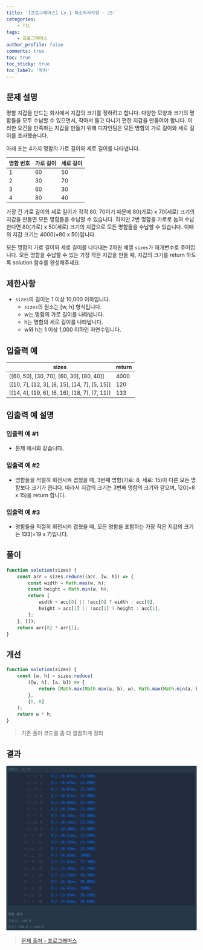 ```yaml
---
title: '[프로그래머스] Lv.1 최소직사각형 - JS'
categories:
    - TIL
tags:
    - 프로그래머스
author_profile: false
comments: true
toc: true
toc_sticky: true
toc_label: '목차'
---
```


## 문제 설명

명함 지갑을 만드는 회사에서 지갑의 크기를 정하려고 합니다. 다양한 모양과 크기의 명함들을 모두 수납할 수 있으면서, 작아서 들고 다니기 편한 지갑을 만들어야 합니다. 이러한 요건을 만족하는 지갑을 만들기 위해 디자인팀은 모든 명함의 가로 길이와 세로 길이를 조사했습니다.

아래 표는 4가지 명함의 가로 길이와 세로 길이를 나타냅니다.

| 명함 번호 | 가로 길이 | 세로 길이 |
| --------- | --------- | --------- |
| 1         | 60        | 50        |
| 2         | 30        | 70        |
| 3         | 60        | 30        |
| 4         | 80        | 40        |

가장 긴 가로 길이와 세로 길이가 각각 80, 70이기 때문에 80(가로) x 70(세로) 크기의 지갑을 만들면 모든 명함들을 수납할 수 있습니다. 하지만 2번 명함을 가로로 눕혀 수납한다면 80(가로) x 50(세로) 크기의 지갑으로 모든 명함들을 수납할 수 있습니다. 이때의 지갑 크기는 4000(=80 x 50)입니다.

모든 명함의 가로 길이와 세로 길이를 나타내는 2차원 배열 `sizes`가 매개변수로 주어집니다. 모든 명함을 수납할 수 있는 가장 작은 지갑을 만들 때, 지갑의 크기를 return 하도록 solution 함수를 완성해주세요.

## 제한사항

-   `sizes`의 길이는 1 이상 10,000 이하입니다.
    -   `sizes`의 원소는 [w, h] 형식입니다.
    -   w는 명함의 가로 길이를 나타냅니다.
    -   h는 명함의 세로 길이를 나타냅니다.
    -   w와 h는 1 이상 1,000 이하인 자연수입니다.

## 입출력 예

| sizes                                         | return |
| --------------------------------------------- | ------ |
| [[60, 50], [30, 70], [60, 30], [80, 40]]      | 4000   |
| [[10, 7], [12, 3], [8, 15], [14, 7], [5, 15]] | 120    |
| [[14, 4], [19, 6], [6, 16], [18, 7], [7, 11]] | 133    |

## 입출력 예 설명

### 입출력 예 #1

-   문제 예시와 같습니다.

### 입출력 예 #2

-   명함들을 적절히 회전시켜 겹쳤을 때, 3번째 명함(가로: 8, 세로: 15)이 다른 모든 명함보다 크기가 큽니다. 따라서 지갑의 크기는 3번째 명함의 크기와 같으며, 120(=8 x 15)을 return 합니다.

### 입출력 예 #3

-   명함들을 적절히 회전시켜 겹쳤을 때, 모든 명함을 포함하는 가장 작은 지갑의 크기는 133(=19 x 7)입니다.

## 풀이

```javascript
function solution(sizes) {
    const arr = sizes.reduce((acc, [w, h]) => {
        const width = Math.max(w, h);
        const height = Math.min(w, h);
        return [
            width > acc[0] || !acc[0] ? width : acc[0],
            height > acc[1] || !acc[1] ? height : acc[1],
        ];
    }, []);
    return arr[0] * arr[1];
}
```

## 개선

```javascript
function solution(sizes) {
    const [w, h] = sizes.reduce(
        ([w, h], [a, b]) => {
            return [Math.max(Math.max(a, b), w), Math.max(Math.min(a, b), h)];
        },
        [0, 0]
    );
    return w * h;
}
```

> 기존 풀이 코드를 좀 더 깔끔하게 정리

## 결과

![result](/assets/images/2023/08/31/algorithm-39-result.png)

> [문제 출처 - 프로그래머스](https://school.programmers.co.kr/learn/courses/30/lessons/86491)
